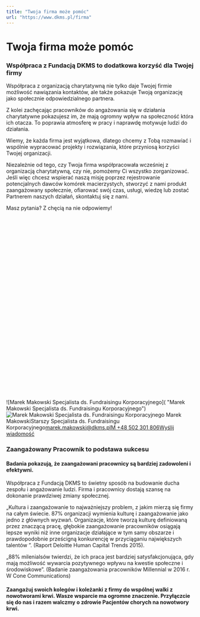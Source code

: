 ```yaml
---
title: "Twoja firma może pomóc"
url: "https://www.dkms.pl/firma"
---
```


# Twoja firma może pomóc

### Współpraca z Fundacją DKMS to dodatkowa korzyść dla Twojej firmy


Współpraca z organizacją charytatywną nie tylko daje Twojej firmie możliwość nawiązania kontaktów, ale także pokazuje Twoją organizację jako społecznie odpowiedzialnego partnera. 


Z kolei zachęcając pracowników do angażowania się w działania charytatywne pokazujesz im, że mają ogromny wpływ na społeczność która ich otacza. To poprawia atmosferę w pracy i naprawdę motywuje ludzi do działania. 


Wiemy, że każda firma jest wyjątkowa, dlatego chcemy z Tobą rozmawiać i wspólnie wypracować projekty i rozwiązania, które przyniosą korzyści Twojej organizacji.  

  

Niezależnie od tego, czy Twoja firma współpracowała wcześniej z organizacją charytatywną, czy nie, pomożemy Ci wszystko zorganizować. Jeśli więc chcesz wspierać naszą misję poprzez rejestrowanie potencjalnych dawców komórek macierzystych, stworzyć z nami produkt zaangażowany społecznie, ofiarować swój czas, usługi, wiedzę lub zostać Partnerem naszych działań, skontaktuj się z nami.


Masz pytania? Z chęcią na nie odpowiemy!![](data:image/svg+xml;charset=utf-8,%3Csvg%20height='900'%20width='900'%20xmlns='http://www.w3.org/2000/svg'%20version='1.1'%3E%3C/svg%3E)![Marek Makowski Specjalista ds. Fundraisingu Korporacyjnego]( "Marek Makowski Specjalista ds. Fundraisingu Korporacyjnego")![Marek Makowski Specjalista ds. Fundraisingu Korporacyjnego](https://assets-eu-01.kc-usercontent.com:443/bed48093-082e-0109-4b5f-7bdadab5eedd/9b6d4983-b3ab-47af-9dab-727184ef3eb8/mn_dkms_portrety_1440.jpg?w=300&h=300&auto=format&lossless=true&fit=cover "Marek Makowski Specjalista ds. Fundraisingu Korporacyjnego") Marek MakowskiStarszy Specjalista ds. Fundraisingu Korporacyjnego[marek.makowski@dkms.pl](mailto:marek.makowski@dkms.pl " Marek Makowski")[M \+48 502 301 806](tel:M%20+48%20502%20301%20806%0A%0A%0A%0A " Marek Makowski")[Wyślij wiadomość](/kontakt/firma "Twoja firma chce pomóc? Napisz do nas.")
### Zaangażowany Pracownik to podstawa sukcesu


#### Badania pokazują, że zaangażowani pracownicy są bardziej zadowoleni i efektywni.


Współpraca z Fundacją DKMS to świetny sposób na budowanie ducha zespołu i angażowanie ludzi. Firma i pracownicy dostają szansę na dokonanie prawdziwej zmiany społecznej.  

  

„Kultura i zaangażowanie to najważniejszy problem, z jakim mierzą się firmy na całym świecie. 87% organizacji wymienia kulturę i zaangażowanie jako jedno z głównych wyzwań. Organizacje, które tworzą kulturę definiowaną przez znaczącą pracę, głębokie zaangażowanie pracowników osiągają lepsze wyniki niż inne organizacje działające w tym samy obszarze i prawdopodobnie prześcigną konkurencję w przyciąganiu największych talentów ”. (Raport Deloitte Human Capital Trends 2015\).  

  

„88% milenialsów twierdzi, że ich praca jest bardziej satysfakcjonująca, gdy mają możliwość wywarcia pozytywnego wpływu na kwestie społeczne i środowiskowe”. (Badanie zaangażowania pracowników Millennial w 2016 r. W Cone Communications)


#### Zaangażuj swoich kolegów i koleżanki z firmy do wspólnej walki z nowotworami krwi. Wasze wsparcie ma ogromne znaczenie. Przyłączcie się do nas i razem walczmy o zdrowie Pacjentów chorych na nowotwory krwi.


